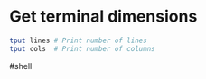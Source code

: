 # Get terminal dimensions

```sh
tput lines # Print number of lines
tput cols  # Print number of columns
```

#shell 